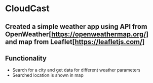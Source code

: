 # CloudCast

## Created a simple weather app using API from OpenWeather[https://openweathermap.org/] and map from Leaflet[https://leafletjs.com/]

## Functionality
- Search for a city and get data for different weather parameters
- Searched location is shown in map
